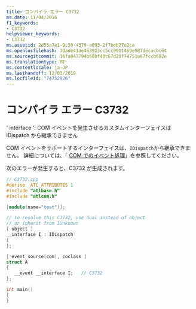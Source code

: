 ```yaml
---
title: コンパイラ エラー C3732
ms.date: 11/04/2016
f1_keywords:
- C3732
helpviewer_keywords:
- C3732
ms.assetid: 2d55a7e1-9c39-4379-a093-2f7beb27e2ca
ms.openlocfilehash: 30ade41ae463923cc5cc9911469e587decacbc64
ms.sourcegitcommit: 16fa847794b60bf40c67d20f74751a67fccb602e
ms.translationtype: MT
ms.contentlocale: ja-JP
ms.lasthandoff: 12/03/2019
ms.locfileid: "74752926"
---
```

# <a name="compiler-error-c3732"></a>コンパイラ エラー C3732

' interface ': COM イベントを発生させるカスタムインターフェイスは IDispatch から継承できません

COM イベントをサポートするインターフェイスは、`IDispatch`から継承できません。 詳細については、「 [COM でのイベント処理](../../cpp/event-handling-in-com.md)」を参照してください。

次のエラーが発生すると、C3732 が生成されます。

```cpp
// C3732.cpp
#define _ATL_ATTRIBUTES 1
#include "atlbase.h"
#include "atlcom.h"

[module(name="test")];

// to resolve this C3732, use dual instead of object
// or inherit from IUnknown
[ object ]
__interface I : IDispatch
{
};

[ event_source(com), coclass ]
struct A
{
   __event __interface I;   // C3732
};

int main()
{
}
```
